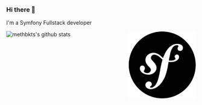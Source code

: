 ### Hi there 👋

<!--
**methbkts/methbkts** is a ✨ _special_ ✨ repository because its `README.md` (this file) appears on your GitHub profile.

Here are some ideas to get you started:

- 🔭 I’m currently working on ...
- 🌱 I’m currently learning ...
- 👯 I’m looking to collaborate on ...
- 🤔 I’m looking for help with ...
- 💬 Ask me about ...
- 📫 How to reach me: ...
- 😄 Pronouns: ...
- ⚡ Fun fact: ...
-->

I'm a Symfony Fullstack developer

<a href="https://github.com/anuraghazra/github-readme-stats"><img align="left" src="https://github-readme-stats.vercel.app/api?username=methbkts&show_icons=true&include_all_commits=true&count_private=true&theme=nord&hide_border=true" alt="methbkts's github stats"></a>

<a href="https://github.com/symfony/symfony"><img align="right" height="180" src="https://raw.githubusercontent.com/github/explore/d0c5a5e31e1776ad62379ef5f6b703bcf107d3a3/topics/symfony/symfony.png" alt="Symfony logo"></a>
